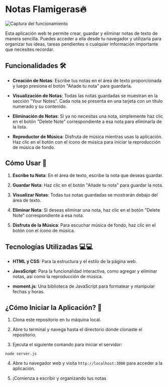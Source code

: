 # Notas Flamigeras🔥


![Captura del funcionamiento](./media/capturaAplicación.png)


Esta aplicación web te permite crear, guardar y eliminar notas de texto de manera sencilla. Puedes acceder a ella desde tu navegador y utilizarla para organizar tus ideas, tareas pendientes o cualquier información importante que necesites recordar.

## Funcionalidades 🛠️

- **Creación de Notas**: Escribe tus notas en el área de texto proporcionada y luego presiona el botón "Añade tu nota" para guardarla.
  
- **Visualización de Notas**: Todas las notas guardadas se muestran en la sección "Your Notes". Cada nota se presenta en una tarjeta con un título numerado y su contenido.

- **Eliminación de Notas**: Si ya no necesitas una nota, simplemente haz clic en el botón "Delete Note" correspondiente a esa nota para eliminarla de la lista.

- **Reproductor de Música**: Disfruta de música mientras usas la aplicación. Haz clic en el botón con el ícono de música para iniciar la reproducción de música de fondo.

## Cómo Usar 📝

1. **Escribe tu Nota**: En el área de texto, escribe la nota que deseas guardar.

2. **Guardar Nota**: Haz clic en el botón "Añade tu nota" para guardar la nota.

3. **Visualizar Notas**: Todas tus notas guardadas se mostrarán debajo del área de texto.

4. **Eliminar Nota**: Si deseas eliminar una nota, haz clic en el botón "Delete Note" correspondiente a esa nota.

5. **Disfruta de la Música**: Para escuchar música de fondo, haz clic en el botón con el ícono de música.

## Tecnologías Utilizadas 💻💻

- **HTML y CSS**: Para la estructura y el estilo de la página web.
  
- **JavaScript**: Para la funcionalidad interactiva, como agregar y eliminar notas, así como la reproducción de música.

- **moment.js**: Una biblioteca de JavaScript para formatear y manipular fechas y horas.

## ¿Cómo Iniciar la Aplicación? 🚀

1. Clona este repositorio en tu máquina local.
   
2. Abre tu terminal y navega hasta el directorio donde clonaste el repositorio.

3. Ejecuta el siguiente comando para iniciar el servidor:
```
node server.js
```

4. Abre tu navegador web y visita `http://localhost:3000` para acceder a la aplicación.

5. ¡Comienza a escribir y organizando tus notas

